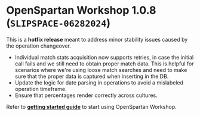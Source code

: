 # OpenSpartan Workshop 1.0.8 (`SLIPSPACE-06282024`)

This is a **hotfix release** meant to address minor stability issues caused by the operation changeover.

- Individual match stats acquisition now supports retries, in case the initial call fails and we still need to obtain proper match data. This is helpful for scenarios where we're using loose match searches and need to make sure that the proper data is captured when inserting in the DB.
- Update the logic for date parsing in operations to avoid a mislabeled operation timeframe.
- Ensure that percentages render correctly across cultures.

Refer to [**getting started guide**](https://openspartan.com/docs/workshop/guides/get-started/) to start using OpenSpartan Workshop.

